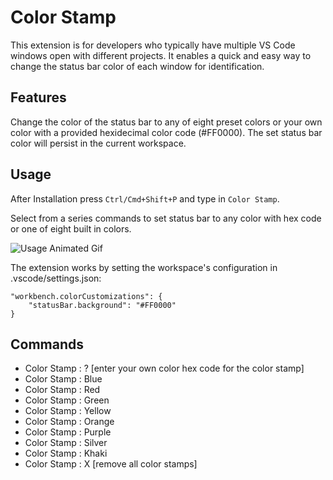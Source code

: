 # Color Stamp

This extension is for developers who typically have multiple VS Code windows open with different projects. It enables a quick and easy way to change the status bar color of each window for identification.

## Features

Change the color of the status bar to any of eight preset colors or your own color with a provided hexidecimal color code (#FF0000). The set status bar color will persist in the current workspace.


## Usage

After Installation press `Ctrl/Cmd+Shift+P` and type in `Color Stamp`. 

Select from a series commands to set status bar to any color with hex code or one of eight built in colors.

![Usage Animated Gif](https://github.com/s3anmorrow/VSCodeExt-ColorStamp/blob/master/images/screen.gif?raw=true)

The extension works by setting the workspace's configuration in .vscode/settings.json:

```
"workbench.colorCustomizations": {
    "statusBar.background": "#FF0000"
}
```

## Commands

* Color Stamp : ? [enter your own color hex code for the color stamp]
* Color Stamp : Blue
* Color Stamp : Red
* Color Stamp : Green
* Color Stamp : Yellow
* Color Stamp : Orange
* Color Stamp : Purple
* Color Stamp : Silver
* Color Stamp : Khaki
* Color Stamp : X [remove all color stamps]